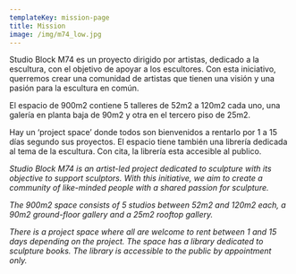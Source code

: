 ```yaml
---
templateKey: mission-page
title: Mission
image: /img/m74_low.jpg
---
```

Studio Block M74 es un proyecto dirigido por artistas, dedicado a la escultura, con el objetivo de apoyar a los escultores. Con esta iniciativo, querremos crear una comunidad de artistas que tienen una visión y una pasión para la escultura en común.

El espacio de 900m2 contiene 5 talleres de 52m2 a 120m2 cada uno, una galería en planta baja de 90m2 y otra en el tercero piso de 25m2.

Hay un ‘project space’ donde todos son bienvenidos a rentarlo por 1 a 15 días segundo sus proyectos. El espacio tiene también una librería dedicada al tema de la escultura. Con cita, la librería esta accesible al publico.

_Studio Block M74 is an artist-led project dedicated to sculpture with its objective to support sculptors.  With this initiative, we aim to create a community of like-minded people with a shared passion for sculpture._

_The 900m2 space consists of 5 studios between 52m2 and 120m2 each, a 90m2 ground-floor gallery and a 25m2 rooftop gallery._

_There is a project space where all are welcome to rent between 1 and 15 days depending on the project.  The space has a library dedicated to sculpture books.  The library is accessible to the public by appointment only._
